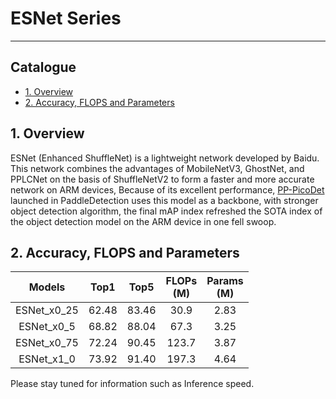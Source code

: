 # ESNet Series
---
## Catalogue

* [1. Overview](#1)
* [2. Accuracy, FLOPS and Parameters](#2)

<a name='1'></a>
## 1. Overview

ESNet (Enhanced ShuffleNet) is a lightweight network developed by Baidu. This network combines the advantages of MobileNetV3, GhostNet, and PPLCNet on the basis of ShuffleNetV2 to form a faster and more accurate network on ARM devices, Because of its excellent performance, [PP-PicoDet](https://github.com/PaddlePaddle/PaddleDetection/tree/release/2.3/configs/picodet) launched in PaddleDetection uses this model as a backbone, with stronger object detection algorithm, the final mAP index refreshed the SOTA index of the object detection model on the ARM device in one fell swoop.

<a name='2'></a>
## 2. Accuracy, FLOPS and Parameters

| Models | Top1 | Top5 | FLOPs<br>(M) | Params<br/>(M) |
|:--:|:--:|:--:|:--:|:--:|
| ESNet_x0_25 | 62.48 | 83.46 | 30.9 | 2.83 |
| ESNet_x0_5 | 68.82 | 88.04 | 67.3 | 3.25 |
| ESNet_x0_75 | 72.24 | 90.45 | 123.7 | 3.87 |
| ESNet_x1_0 | 73.92 | 91.40 | 197.3 | 4.64 |

Please stay tuned for information such as Inference speed.
